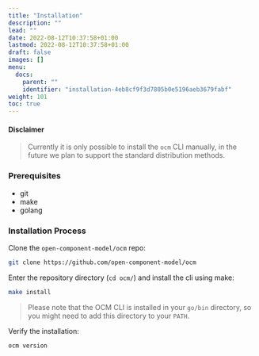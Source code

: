 ```yaml
---
title: "Installation"
description: ""
lead: ""
date: 2022-08-12T10:37:58+01:00
lastmod: 2022-08-12T10:37:58+01:00
draft: false
images: []
menu:
  docs:
    parent: ""
    identifier: "installation-4eb8cf9f3d7805b0e5196aeb3679fabf"
weight: 101
toc: true
---
```


#### Disclaimer
> Currently it is only possible to install the `ocm` CLI manually, in the future we plan to support the standard distribution methods.


### Prerequisites

- git
- make
- golang

### Installation Process

Clone the `open-component-model/ocm` repo:

```bash
git clone https://github.com/open-component-model/ocm
```

Enter the repository directory (`cd ocm/`) and install the cli using make:

```bash
make install
```

> Please note that the OCM CLI is installed in your `go/bin` directory, so you might need to add this directory to your `PATH`.

Verify the installation:

```bash
ocm version
```



